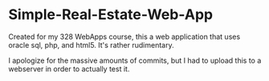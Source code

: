 # Simple-Real-Estate-Web-App
Created for my 328 WebApps course, this a web application that uses oracle sql, php, and html5. It's rather rudimentary.

I apologize for the massive amounts of commits, but I had to upload this to a webserver in order to actually test it.
